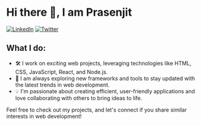 # Hi there 👋, I am Prasenjit
[![LinkedIn](https://img.shields.io/badge/-LinkedIn-blue?style=flat-square&logo=Linkedin&logoColor=white&link=https://www.linkedin.com/in/your-linkedin-profile)](https://www.linkedin.com/feed/)
[![Twitter](https://img.shields.io/badge/-Twitter-blue?style=flat-square&logo=twitter&logoColor=white&link=https://twitter.com/your-twitter-profile)](https://x.com/home)

## What I do:
- 🛠️ I work on exciting web projects, leveraging technologies like HTML, CSS, JavaScript, React, and Node.js.
- 🚀 I am always exploring new frameworks and tools to stay updated with the latest trends in web development.
- 💡 I'm passionate about creating efficient, user-friendly applications and love collaborating with others to bring ideas to life.

Feel free to check out my projects, and let's connect if you share similar interests in web development!
